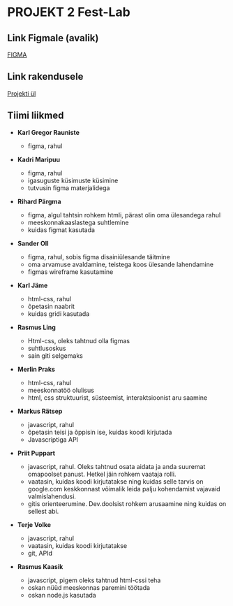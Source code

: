 # PROJEKT 2 Fest-Lab
## Link Figmale (avalik)
[FIGMA](https://www.figma.com/file/cBEt1PxIzU4m0K6qyPbfVG/Untitled)
## Link rakendusele
[Projekti ül](https://github.com/kuressaareametikool/tarkvaraprojektid/wiki/2020%E2%88%9521-PROJEKT-nr-2-%E2%80%92-Tahvli-tunniplaan)
## Tiimi liikmed

* **Karl Gregor Rauniste**
  * figma, rahul

* **Kadri Maripuu**
  * figma, rahul
  * igasuguste küsimuste küsimine
  * tutvusin figma materjalidega
  
* **Rihard Pärgma**
  * figma, algul tahtsin rohkem htmli, pärast olin oma ülesandega rahul
  * meeskonnakaaslastega suhtlemine
  * kuidas figmat kasutada
  
* **Sander Oll**
  * figma, rahul, sobis figma disainiülesande täitmine
  * oma arvamuse avaldamine, teistega koos ülesande lahendamine
  * figmas wireframe kasutamine

* **Karl Jäme**
  * html-css, rahul
  * õpetasin naabrit
  * kuidas gridi kasutada

* **Rasmus Ling**
  * Html-css, oleks tahtnud olla figmas
  * suhtlusoskus
  * sain giti selgemaks
  
* **Merlin Praks**
  * html-css, rahul
  * meeskonnatöö olulisus
  * html, css struktuurist, süsteemist, interaktsioonist aru saamine  

* **Markus Rätsep**
  * javascript, rahul
  * õpetasin teisi ja õppisin ise, kuidas koodi kirjutada
  * Javascriptiga API
  
* **Priit Puppart**
  * javascript, rahul. Oleks tahtnud osata aidata ja anda suuremat omapoolset panust. Hetkel jäin rohkem vaataja rolli.
  * vaatasin, kuidas koodi kirjutatakse ning kuidas selle tarvis on google.com keskkonnast võimalik leida palju kohendamist vajavaid valmislahendusi.
  * gitis orienteerumine. Dev.doolsist rohkem arusaamine ning kuidas on sellest abi.

* **Terje Volke**
  * javascript, rahul 
  * vaatasin, kuidas koodi kirjutatakse
  * git, APId  

* **Rasmus Kaasik**
  * javascript, pigem oleks tahtnud html-cssi teha
  * oskan nüüd meeskonnas paremini töötada
  * oskan node.js kasutada
  





